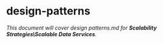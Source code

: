 # design-patterns

_This document will cover design patterns.md for **Scalability Strategies\Scalable Data Services**._
